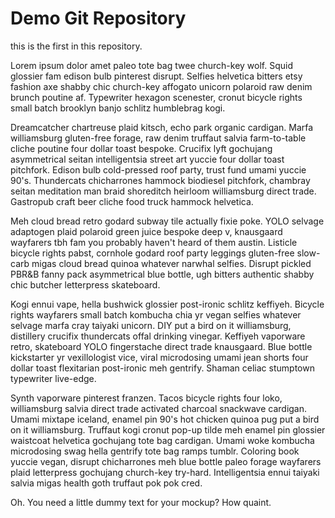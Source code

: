 # Demo Git Repository

this is the first in this repository.

Lorem ipsum dolor amet paleo tote bag twee church-key wolf. Squid glossier fam edison bulb pinterest disrupt. Selfies helvetica bitters etsy fashion axe shabby chic church-key affogato unicorn polaroid raw denim brunch poutine af. Typewriter hexagon scenester, cronut bicycle rights small batch brooklyn banjo schlitz humblebrag kogi.

Dreamcatcher chartreuse plaid kitsch, echo park organic cardigan. Marfa williamsburg gluten-free forage, raw denim truffaut salvia farm-to-table cliche poutine four dollar toast bespoke. Crucifix lyft gochujang asymmetrical seitan intelligentsia street art yuccie four dollar toast pitchfork. Edison bulb cold-pressed roof party, trust fund umami yuccie 90's. Thundercats chicharrones hammock biodiesel pitchfork, chambray seitan meditation man braid shoreditch heirloom williamsburg direct trade. Gastropub craft beer cliche food truck hammock helvetica.

Meh cloud bread retro godard subway tile actually fixie poke. YOLO selvage adaptogen plaid polaroid green juice bespoke deep v, knausgaard wayfarers tbh fam you probably haven't heard of them austin. Listicle bicycle rights pabst, cornhole godard roof party leggings gluten-free slow-carb migas cloud bread quinoa whatever narwhal selfies. Disrupt pickled PBR&B fanny pack asymmetrical blue bottle, ugh bitters authentic shabby chic butcher letterpress skateboard.

Kogi ennui vape, hella bushwick glossier post-ironic schlitz keffiyeh. Bicycle rights wayfarers small batch kombucha chia yr vegan selfies whatever selvage marfa cray taiyaki unicorn. DIY put a bird on it williamsburg, distillery crucifix thundercats offal drinking vinegar. Keffiyeh vaporware retro, skateboard YOLO fingerstache direct trade knausgaard. Blue bottle kickstarter yr vexillologist vice, viral microdosing umami jean shorts four dollar toast flexitarian post-ironic meh gentrify. Shaman celiac stumptown typewriter live-edge.

Synth vaporware pinterest franzen. Tacos bicycle rights four loko, williamsburg salvia direct trade activated charcoal snackwave cardigan. Umami mixtape iceland, enamel pin 90's hot chicken quinoa pug put a bird on it williamsburg. Truffaut kogi cronut pop-up tilde meh enamel pin glossier waistcoat helvetica gochujang tote bag cardigan. Umami woke kombucha microdosing swag hella gentrify tote bag ramps tumblr. Coloring book yuccie vegan, disrupt chicharrones meh blue bottle paleo forage wayfarers plaid letterpress gochujang church-key try-hard. Intelligentsia ennui taiyaki salvia migas health goth truffaut pok pok cred.

Oh. You need a little dummy text for your mockup? How quaint.
